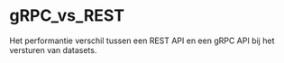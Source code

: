 # gRPC_vs_REST
Het performantie verschil tussen een REST API en een gRPC API bij het versturen van datasets.
